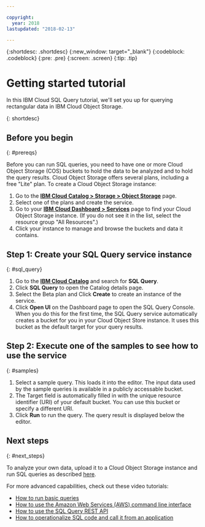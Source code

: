 ```yaml
---

copyright:
  year: 2018
lastupdated: "2018-02-13"

---
```


{:shortdesc: .shortdesc}
{:new_window: target="_blank"}
{:codeblock: .codeblock}
{:pre: .pre}
{:screen: .screen}
{:tip: .tip}


# Getting started tutorial
In this IBM Cloud SQL Query tutorial, we'll set you up for querying rectangular data in IBM Cloud Object Storage.

{: shortdesc}

## Before you begin
{: #prereqs}

Before you can run SQL queries, you need to have one or more Cloud Object Storage (COS) buckets to hold the data to be analyzed and to hold the query results.
Cloud Object Storage offers several plans, including a free "Lite" plan.
To create a Cloud Object Storage instance:
1. Go to the [**IBM Cloud Catalog > Storage > Object Storage**](https://console.bluemix.net/catalog/infrastructure/cloud-object-storage) page.
2. Select one of the plans and create the service.
3. Go to your [**IBM Cloud Dashboard > Services**](https://console.bluemix.net/dashboard/apps) page to find your Cloud Object Storage instance.
(If you do not see it in the list, select the resource group "All Resources".)
4. Click your instance to manage and browse the buckets and data it contains.

## Step 1: Create your SQL Query service instance
{: #sql_query}

1. Go to the [**IBM Cloud Catalog**](https://console.bluemix.net/catalog) and search for **SQL Query**.
2. Click **SQL Query** to open the Catalog details page.
3. Select the Beta plan and Click **Create** to create an instance of the service.
4. Click **Open UI** on the Dashboard page to open the SQL Query Console.
When you do this for the first time, the SQL Query service automatically creates a bucket for you in your Cloud Object Store instance.
It uses this bucket as the default target for your query results.

## Step 2: Execute one of the samples to see how to use the service
{: #samples}

1. Select a sample query. This loads it into the editor. The input data used by the sample queries is available in a publicly accessable bucket.
2. The Target field is automatically filled in with the unique resource identifier (URI) of your default bucket. You can use this bucket or specify a different URI.
3. Click **Run** to run the query. The query result is displayed below the editor.

<!--

BLH; 09 FEB 2018:
I COMMENTED OUT THESE STEPS BECAUSE:
-THEY GO BEYOND JUST GETTING STARTED.
-THEY ARE COVERED WITH THE NECESSARY LEVEL OF DETAIL IN THE OVERVIEW.
-DOING SO SHORTENS THE GETTING STARTED SECTION DOWN TO AN EASILY DIGESTIBLE SIZE AND MAKES IT LESS DAUNTING.

## Step 3: Load your own data into IBM Cloud Object Storage
{: #COS}

Before you can run queries on your own data, you must first upload that data to your Cloud Object Storage instance. 
How to do this is described in the Cloud Object Storage [getting started information](https://console.bluemix.net/docs/services/cloud-object-storage/getting-started.html#getting-started-console)
or [quickstart guide](https://ibm-public-cos.github.io/crs-docs/getting-started-with-cos).

## Step 4: Run an SQL query on your data
{: #query}

1. Specify the [source file](ADD LINK TO NEW SECTION: TABLE URL FORMAT!). 
In your SQL statement, after the FROM keyword, specify the name (including the bucket name) of the file that contains the data you want to query.
If you use a bucket of another user, ensure that you have at least 'Reader' access to that bucket. 
[This article](https://console.bluemix.net/docs/services/cloud-object-storage/iam/buckets.html#bucket-permissions) describes how to manage access to IBM Cloud Object Storage buckets.
2. Specify where to store the query results. If you want to use a bucket other than your default bucket, ensure that you have at least 'Writer' access to that bucket. 
[This article](https://console.bluemix.net/docs/services/cloud-object-storage/iam/buckets.html#bucket-permissions) describes how to manage access to IBM Cloud Object Storage buckets.
In the Target field, specify the name (including the bucket name) of the file that is to contain the result of your query.
If you want to store results directly in the root of the bucket, specify a slash (/) behind the bucket name. 
For example, cos://s3-api.us-geo.objectstorage.softlayer.net/andreabucket/
3. Click **Run** to run your query.

BLH; 09 FEB 2018:
I REMOVED STEP 5 (operationalize) AND ADDED THE VIDEO TO THE VIDEO LIST BECAUSE:
-THE TASK IS MUCH TO ADVANCED FOR GETTING STARTED.
-IT WAS JUST A LINK TO A VIDEO, WITH NO ADDITIONAL INFO, SO DIDN'T DESERVE ITS OWN SECTION.

-->

## Next steps
{: #next_steps}

To analyze your own data, upload it to a Cloud Object Storage instance and run SQL queries as described [here](sql-query.html).

For more advanced capabilities, check out these video tutorials:
- [How to run basic queries](http://ibm.biz/csq-run-queries)
- [How to use the Amazon Web Services (AWS) command line interface](http://ibm.biz/csq-aws-sli)
- [How to use the SQL Query REST API](http://ibm.biz/csq-use-api)
- [How to operationalize SQL code and call it from an application](http://ibm.biz/csq-e2e)

